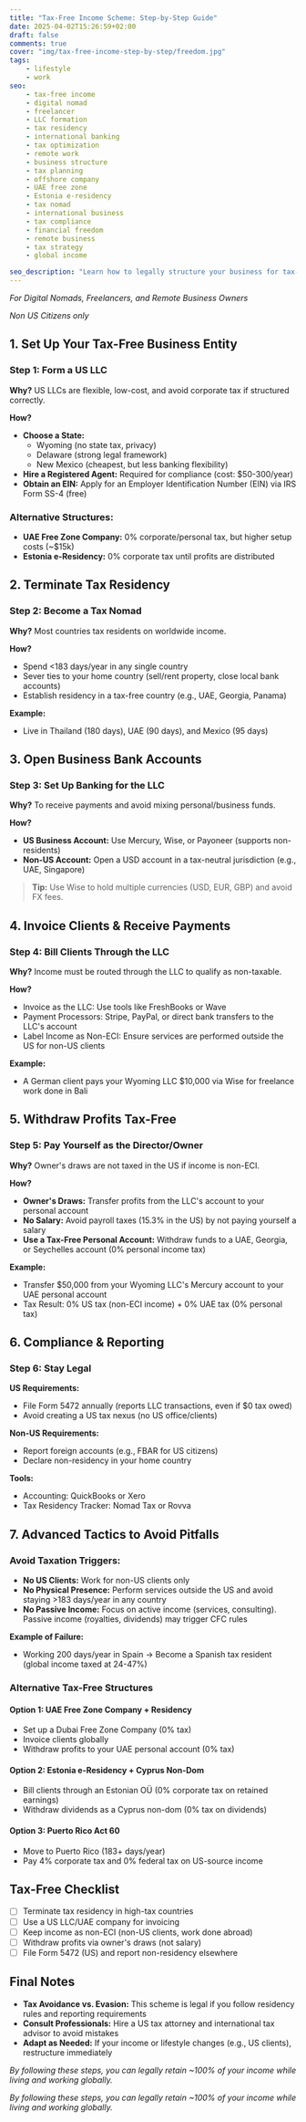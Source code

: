 ```yaml
---
title: "Tax-Free Income Scheme: Step-by-Step Guide"
date: 2025-04-02T15:26:59+02:00
draft: false
comments: true
cover: "img/tax-free-income-step-by-step/freedom.jpg"
tags: 
    - lifestyle
    - work
seo: 
    - tax-free income
    - digital nomad
    - freelancer
    - LLC formation
    - tax residency
    - international banking
    - tax optimization
    - remote work
    - business structure
    - tax planning
    - offshore company
    - UAE free zone
    - Estonia e-residency
    - tax nomad
    - international business
    - tax compliance
    - financial freedom
    - remote business
    - tax strategy
    - global income

seo_description: "Learn how to legally structure your business for tax-free income. Complete guide for digital nomads and freelancers on LLC formation, tax residency, and international banking setup."
---
```


*For Digital Nomads, Freelancers, and Remote Business Owners*

*Non US Citizens only* 

## 1. Set Up Your Tax-Free Business Entity

### Step 1: Form a US LLC

**Why?** US LLCs are flexible, low-cost, and avoid corporate tax if structured correctly.

**How?**

- **Choose a State:**
  - Wyoming (no state tax, privacy)
  - Delaware (strong legal framework)
  - New Mexico (cheapest, but less banking flexibility)
- **Hire a Registered Agent:** Required for compliance (cost: $50-300/year)
- **Obtain an EIN:** Apply for an Employer Identification Number (EIN) via IRS Form SS-4 (free)

### Alternative Structures:

- **UAE Free Zone Company:** 0% corporate/personal tax, but higher setup costs (~$15k)
- **Estonia e-Residency:** 0% corporate tax until profits are distributed

## 2. Terminate Tax Residency

### Step 2: Become a Tax Nomad

**Why?** Most countries tax residents on worldwide income.

**How?**

- Spend <183 days/year in any single country
- Sever ties to your home country (sell/rent property, close local bank accounts)
- Establish residency in a tax-free country (e.g., UAE, Georgia, Panama)

**Example:**
- Live in Thailand (180 days), UAE (90 days), and Mexico (95 days)

## 3. Open Business Bank Accounts

### Step 3: Set Up Banking for the LLC

**Why?** To receive payments and avoid mixing personal/business funds.

**How?**

- **US Business Account:** Use Mercury, Wise, or Payoneer (supports non-residents)
- **Non-US Account:** Open a USD account in a tax-neutral jurisdiction (e.g., UAE, Singapore)

> **Tip:** Use Wise to hold multiple currencies (USD, EUR, GBP) and avoid FX fees.

## 4. Invoice Clients & Receive Payments

### Step 4: Bill Clients Through the LLC

**Why?** Income must be routed through the LLC to qualify as non-taxable.

**How?**

- Invoice as the LLC: Use tools like FreshBooks or Wave
- Payment Processors: Stripe, PayPal, or direct bank transfers to the LLC's account
- Label Income as Non-ECI: Ensure services are performed outside the US for non-US clients

**Example:**
- A German client pays your Wyoming LLC $10,000 via Wise for freelance work done in Bali

## 5. Withdraw Profits Tax-Free

### Step 5: Pay Yourself as the Director/Owner

**Why?** Owner's draws are not taxed in the US if income is non-ECI.

**How?**

- **Owner's Draws:** Transfer profits from the LLC's account to your personal account
- **No Salary:** Avoid payroll taxes (15.3% in the US) by not paying yourself a salary
- **Use a Tax-Free Personal Account:** Withdraw funds to a UAE, Georgia, or Seychelles account (0% personal income tax)

**Example:**
- Transfer $50,000 from your Wyoming LLC's Mercury account to your UAE personal account
- Tax Result: 0% US tax (non-ECI income) + 0% UAE tax (0% personal tax)

## 6. Compliance & Reporting

### Step 6: Stay Legal

**US Requirements:**
- File Form 5472 annually (reports LLC transactions, even if $0 tax owed)
- Avoid creating a US tax nexus (no US office/clients)

**Non-US Requirements:**
- Report foreign accounts (e.g., FBAR for US citizens)
- Declare non-residency in your home country

**Tools:**
- Accounting: QuickBooks or Xero
- Tax Residency Tracker: Nomad Tax or Rovva

## 7. Advanced Tactics to Avoid Pitfalls

### Avoid Taxation Triggers:

- **No US Clients:** Work for non-US clients only
- **No Physical Presence:** Perform services outside the US and avoid staying >183 days/year in any country
- **No Passive Income:** Focus on active income (services, consulting). Passive income (royalties, dividends) may trigger CFC rules

**Example of Failure:**
- Working 200 days/year in Spain → Become a Spanish tax resident (global income taxed at 24-47%)

### Alternative Tax-Free Structures

#### Option 1: UAE Free Zone Company + Residency
- Set up a Dubai Free Zone Company (0% tax)
- Invoice clients globally
- Withdraw profits to your UAE personal account (0% tax)

#### Option 2: Estonia e-Residency + Cyprus Non-Dom
- Bill clients through an Estonian OÜ (0% corporate tax on retained earnings)
- Withdraw dividends as a Cyprus non-dom (0% tax on dividends)

#### Option 3: Puerto Rico Act 60
- Move to Puerto Rico (183+ days/year)
- Pay 4% corporate tax and 0% federal tax on US-source income

## Tax-Free Checklist

- [ ] Terminate tax residency in high-tax countries
- [ ] Use a US LLC/UAE company for invoicing
- [ ] Keep income as non-ECI (non-US clients, work done abroad)
- [ ] Withdraw profits via owner's draws (not salary)
- [ ] File Form 5472 (US) and report non-residency elsewhere

## Final Notes

- **Tax Avoidance vs. Evasion:** This scheme is legal if you follow residency rules and reporting requirements
- **Consult Professionals:** Hire a US tax attorney and international tax advisor to avoid mistakes
- **Adapt as Needed:** If your income or lifestyle changes (e.g., US clients), restructure immediately

*By following these steps, you can legally retain ~100% of your income while living and working globally.*

*By following these steps, you can legally retain ~100% of your income while living and working globally.*